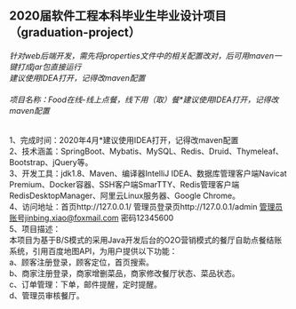 ## 2020届软件工程本科毕业生毕业设计项目（graduation-project）

*针对web后端开发，需先将properties文件中的相关配置改对，后可用maven一键打成jar包直接运行*<br>
*建议使用IDEA打开，记得改maven配置<br>*

###### 项目名称：Food在线-线上点餐，线下用（取）餐*建议使用IDEA打开，记得改maven配置<br>

1、完成时间：2020年4月*建议使用IDEA打开，记得改maven配置<br>
2、技术涵盖：SpringBoot、Mybatis、MySQL、Redis、Druid、Thymeleaf、Bootstrap、jQuery等。<br>
3、开发工具：jdk1.8、Maven、编译器IntelliJ IDEA、数据库管理客户端Navicat Premium、Docker容器、SSH客户端SmarTTY、Redis管理客户端RedisDesktopManager、阿里云Linux服务器、Google Chrome。<br>
4、访问地址：首页http://127.0.0.1/	管理员登录页http://127.0.0.1/admin 管理员账号jinbing.xiao@foxmail.com 密码12345600<br>
5、项目描述：<br>
本项目为基于B/S模式的采用Java开发后台的O2O营销模式的餐厅自助点餐结账系统，引用百度地图API，为用户提供以下功能：<br>
a、顾客注册登录，顾客定位，首页搜索。<br>
b、商家注册登录，商家增删菜品，商家修改餐厅状态、菜品状态。<br>
c、订单管理：下单，邮件提醒，定时提醒。<br>
d、管理员审核餐厅。<br>
